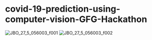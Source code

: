 # covid-19-prediction-using-computer-vision-GFG-Hackathon

![JBO_27_5_056003_f001](https://user-images.githubusercontent.com/97901582/229870228-908ce577-b965-46f6-9036-ce94bd23e878.png)
![JBO_27_5_056003_f002](https://user-images.githubusercontent.com/97901582/229870386-72f1f7b2-9a79-483b-8dd4-5df79ccef947.png)
